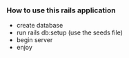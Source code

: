 ### How to use this rails application

- create database
- run rails db:setup (use the seeds file)
- begin server
- enjoy
